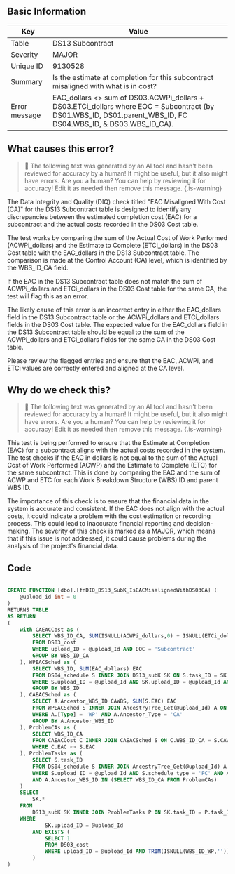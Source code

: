 ## Basic Information

| Key           | Value                                                                                                                                                        |
| ------------- | ------------------------------------------------------------------------------------------------------------------------------------------------------------ |
| Table         | DS13 Subcontract                                                                                                                                             |
| Severity      | MAJOR                                                                                                                                                      |
| Unique ID     | 9130528                                                                                                                                                      |
| Summary       | Is the estimate at completion for this subcontract misaligned with what is in cost?                                                                          |
| Error message | EAC_dollars <> sum of DS03.ACWPi_dollars + DS03.ETCi_dollars where EOC = Subcontract (by DS01.WBS_ID, DS01.parent_WBS_ID, FC DS04.WBS_ID, & DS03.WBS_ID_CA). |

## What causes this error?

> :robot: The following text was generated by an AI tool and hasn't been reviewed for accuracy by a human! It might be useful, but it also might have errors. Are you a human? You can help by reviewing it for accuracy! Edit it as needed then remove this message.
> {.is-warning}

The Data Integrity and Quality (DIQ) check titled "EAC Misaligned With Cost (CA)" for the DS13 Subcontract table is designed to identify any discrepancies between the estimated completion cost (EAC) for a subcontract and the actual costs recorded in the DS03 Cost table.

The test works by comparing the sum of the Actual Cost of Work Performed (ACWPi_dollars) and the Estimate to Complete (ETCi_dollars) in the DS03 Cost table with the EAC_dollars in the DS13 Subcontract table. The comparison is made at the Control Account (CA) level, which is identified by the WBS_ID_CA field.

If the EAC in the DS13 Subcontract table does not match the sum of ACWPi_dollars and ETCi_dollars in the DS03 Cost table for the same CA, the test will flag this as an error.

The likely cause of this error is an incorrect entry in either the EAC_dollars field in the DS13 Subcontract table or the ACWPi_dollars and ETCi_dollars fields in the DS03 Cost table. The expected value for the EAC_dollars field in the DS13 Subcontract table should be equal to the sum of the ACWPi_dollars and ETCi_dollars fields for the same CA in the DS03 Cost table.

Please review the flagged entries and ensure that the EAC, ACWPi, and ETCi values are correctly entered and aligned at the CA level.

## Why do we check this?

> :robot: The following text was generated by an AI tool and hasn't been reviewed for accuracy by a human! It might be useful, but it also might have errors. Are you a human? You can help by reviewing it for accuracy! Edit it as needed then remove this message.
> {.is-warning}

This test is being performed to ensure that the Estimate at Completion (EAC) for a subcontract aligns with the actual costs recorded in the system. The test checks if the EAC in dollars is not equal to the sum of the Actual Cost of Work Performed (ACWP) and the Estimate to Complete (ETC) for the same subcontract. This is done by comparing the EAC and the sum of ACWP and ETC for each Work Breakdown Structure (WBS) ID and parent WBS ID.

The importance of this check is to ensure that the financial data in the system is accurate and consistent. If the EAC does not align with the actual costs, it could indicate a problem with the cost estimation or recording process. This could lead to inaccurate financial reporting and decision-making. The severity of this check is marked as a MAJOR, which means that if this issue is not addressed, it could cause problems during the analysis of the project's financial data.

## Code

```sql

CREATE FUNCTION [dbo].[fnDIQ_DS13_SubK_IsEACMisalignedWithDS03CA] (
	@upload_id int = 0
)
RETURNS TABLE
AS RETURN
(
	with CAEACCost as (
		SELECT WBS_ID_CA, SUM(ISNULL(ACWPi_dollars,0) + ISNULL(ETCi_dollars,0)) EAC
		FROM DS03_cost
		WHERE upload_ID = @upload_Id AND EOC = 'Subcontract'
		GROUP BY WBS_ID_CA
	), WPEACSched as (
		SELECT WBS_ID, SUM(EAC_dollars) EAC
		FROM DS04_schedule S INNER JOIN DS13_subK SK ON S.task_ID = SK.task_ID
		WHERE S.upload_ID = @upload_Id AND SK.upload_ID = @upload_Id AND S.schedule_type = 'FC'
		GROUP BY WBS_ID
	), CAEACSched as (
		SELECT A.Ancestor_WBS_ID CAWBS, SUM(S.EAC) EAC
		FROM WPEACSched S INNER JOIN AncestryTree_Get(@upload_Id) A ON S.WBS_ID = A.WBS_ID
		WHERE A.[Type] = 'WP' AND A.Ancestor_Type = 'CA'
		GROUP BY A.Ancestor_WBS_ID
	), ProblemCAs as (
		SELECT WBS_ID_CA
		FROM CAEACCost C INNER JOIN CAEACSched S ON C.WBS_ID_CA = S.CAWBS
		WHERE C.EAC <> S.EAC
	), ProblemTasks as (
		SELECT S.task_ID
		FROM DS04_schedule S INNER JOIN AncestryTree_Get(@upload_Id) A ON S.WBS_ID = A.Ancestor_WBS_ID
		WHERE S.upload_ID = @upload_Id AND S.schedule_type = 'FC' AND A.[Type] = 'WP' AND A.Ancestor_Type = 'CA'
		AND A.Ancestor_WBS_ID IN (SELECT WBS_ID_CA FROM ProblemCAs)
	)
	SELECT
		SK.*
	FROM
		DS13_subK SK INNER JOIN ProblemTasks P ON SK.task_ID = P.task_ID
	WHERE
			SK.upload_ID = @upload_Id
		AND EXISTS (
			SELECT 1
			FROM DS03_cost
			WHERE upload_ID = @upload_Id AND TRIM(ISNULL(WBS_ID_WP,'')) = '' AND ACWPi_Dollars > 0
		)
)
```
